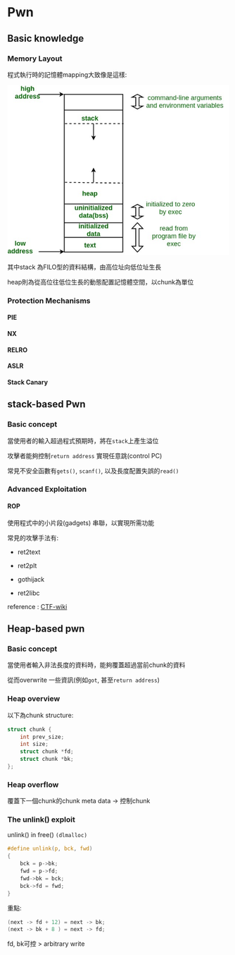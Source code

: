 # Pwn

## Basic knowledge

### Memory Layout

程式執行時的記憶體mapping大致像是這樣:

![avatar](https://github.com/wh00am1/notes/blob/master/memoryLayoutC.jpg)

其中stack 為FILO型的資料結構，由高位址向低位址生長

heap則為從高位往低位生長的動態配置記憶體空間，以chunk為單位

### Protection Mechanisms

#### PIE
#### NX
#### RELRO
#### ASLR
#### Stack Canary

## stack-based Pwn 

### Basic concept

當使用者的輸入超過程式預期時，將在`stack`上產生溢位

攻擊者能夠控制`return address` 實現任意跳(control PC)

常見不安全函數有`gets()`, `scanf()`, 以及長度配置失誤的`read()`

### Advanced Exploitation

#### ROP

使用程式中的小片段(gadgets) 串聯，以實現所需功能

常見的攻擊手法有:

* ret2text

* ret2plt

* gothijack

* ret2libc

reference : [CTF-wiki](https://ctf-wiki.github.io/ctf-wiki/pwn/linux/stackoverflow/basic-rop-zh/)

## Heap-based pwn

### Basic concept

當使用者輸入非法長度的資料時，能夠覆蓋超過當前chunk的資料

從而overwrite 一些資訊(例如`got`, 甚至`return address`)

### Heap overview

以下為chunk structure:

```c
struct chunk {
    int prev_size;
    int size;
    struct chunk *fd;  
    struct chunk *bk;  
};
```
### Heap overflow

覆蓋下一個chunk的chunk meta data -> 控制chunk

### The unlink() exploit

unlink() in free() `(dlmalloc)`

```c
#define unlink(p, bck, fwd)                             
{                                                       
    bck = p->bk;                                          
    fwd = p->fd;                                          
    fwd->bk = bck;                                        
    bck->fd = fwd;                                        
}
```

重點: 
```c
(next -> fd + 12) = next -> bk;
(next -> bk + 8 ) = next -> fd;
```

fd, bk可控 > arbitrary write